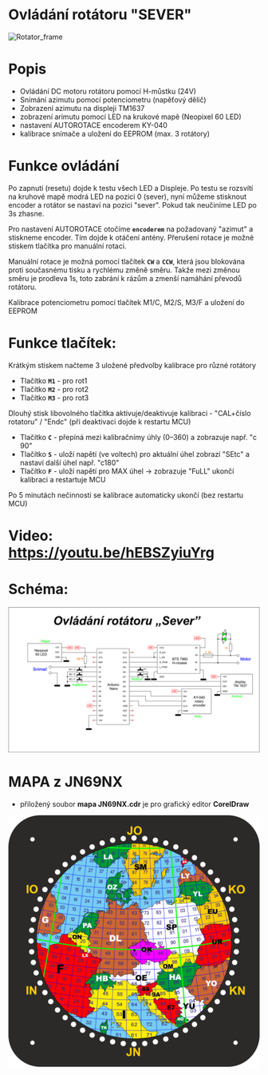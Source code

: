 # Ovládání rotátoru "SEVER"

![Rotator_frame](https://github.com/DrumClock/AutoRotace/blob/main/IMG_panel.jpg)

# Popis

 - Ovládání DC motoru rotátoru pomocí H-můstku (24V)
 - Snímání azimutu pomocí potenciometru (napěťový dělič)
 - Zobrazení azimutu na displeji TM1637
 - zobrazení arimutu pomocí LED na krukové mapě (Neopixel 60 LED)
 - nastavení AUTOROTACE encoderem KY-040
 - kalibrace snímače a uložení do EEPROM (max. 3 rotátory)

# Funkce ovládání

 Po zapnutí (resetu) dojde k testu všech LED a Displeje.
 Po testu se rozsvítí na kruhové mapě modrá LED na pozici 0 (sever),
 nyní můžeme stisknout encoder a rotátor se nastaví na pozici "sever".
 Pokud tak neučiníme LED po 3s zhasne.

 Pro nastavení AUTOROTACE otočíme **`encoderem`** na požadovaný "azimut"
 a stiskneme encoder. Tím dojde k otáčení antény.
 Přerušení rotace je možné stiskem tlačítka pro manuální rotaci.

 Manuální rotace je možná pomocí tlačítek **`CW`** a **`CCW`**, která jsou blokována proti
 současnému tisku a rychlému změně směru. Takže mezi změnou směru je
 prodleva 1s, toto zabrání k rázům a zmenší namáhání převodů rotátoru.

Kalibrace potenciometru pomocí tlačítek M1/C, M2/S, M3/F a uložení do EEPROM 


 # Funkce tlačítek:
 
  Krátkým stiskem načteme 3 uložené předvolby kalibrace pro různé rotátory
  - Tlačítko **`M1`**  - pro rot1 
  - Tlačítko **`M2`**  - pro rot2
  - Tlačítko **`M3`**  - pro rot3

  Dlouhý stisk libovolného tlačítka aktivuje/deaktivuje kalibraci - "CAL+číslo rotatoru" / "Endc" (při deaktivaci dojde k restartu MCU) 
  - Tlačítko **`C`**  - přepíná mezi kalibračnímy úhly (0–360) a zobrazuje např. "c 90"
  - Tlačítko **`S`**  - uloží napětí (ve voltech) pro aktuální úhel zobrazí "SEtc" a nastaví další úhel např. "c180"
  - Tlačítko **`F`**  - uloží napětí pro MAX úhel → zobrazuje "FuLL" ukončí kalibraci a restartuje MCU

 Po 5 minutách nečinnosti se kalibrace automaticky ukončí (bez restartu MCU)


# Video:  https://youtu.be/hEBSZyiuYrg


# Schéma:
![Scheme_frame](https://github.com/DrumClock/AutoRotace/blob/main/Arduino_Sever_2.png)

# MAPA z JN69NX
- přiložený soubor **mapa JN69NX.cdr** je pro grafický editor **CorelDraw** 

![mapa_frame](https://github.com/DrumClock/AutoRotace/blob/main/mapa.png) 

 
